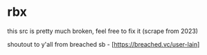 # rbx

this src is pretty much broken, feel free to fix it (scrape from 2023)

shoutout to y'all from breached sb - [https://breached.vc/user-lain]

